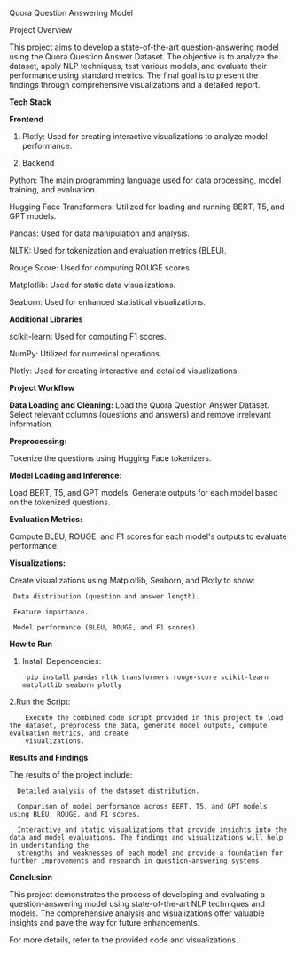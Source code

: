 Quora Question Answering Model



Project Overview


This project aims to develop a state-of-the-art question-answering model using the Quora Question Answer Dataset. The objective is to analyze the dataset, apply NLP techniques, test various models, and evaluate their performance using standard metrics. The final goal is to present the findings through comprehensive visualizations and a detailed report.



**Tech Stack**



**Frontend**

1. Plotly:
Used for creating interactive visualizations to analyze model performance.

2. Backend

Python:
The main programming language used for data processing, model training, and evaluation.

Hugging Face Transformers:
Utilized for loading and running BERT, T5, and GPT models.

Pandas:
Used for data manipulation and analysis.

NLTK:
Used for tokenization and evaluation metrics (BLEU).

Rouge Score:
Used for computing ROUGE scores.

Matplotlib:
Used for static data visualizations.

Seaborn:
Used for enhanced statistical visualizations.

**Additional Libraries**

scikit-learn:
Used for computing F1 scores.

NumPy:
Utilized for numerical operations.

Plotly:
Used for creating interactive and detailed visualizations.


**Project Workflow**

**Data Loading and Cleaning:**
Load the Quora Question Answer Dataset.
Select relevant columns (questions and answers) and remove irrelevant information.


**Preprocessing:**

Tokenize the questions using Hugging Face tokenizers.

**Model Loading and Inference:**

Load BERT, T5, and GPT models.
Generate outputs for each model based on the tokenized questions.

**Evaluation Metrics:**

Compute BLEU, ROUGE, and F1 scores for each model's outputs to evaluate performance.

**Visualizations:**

Create visualizations using Matplotlib, Seaborn, and Plotly to show:

     Data distribution (question and answer length).
     
     Feature importance.
     
     Model performance (BLEU, ROUGE, and F1 scores).

**How to Run**

1. Install Dependencies:

        pip install pandas nltk transformers rouge-score scikit-learn matplotlib seaborn plotly

2.Run the Script:

        Execute the combined code script provided in this project to load the dataset, preprocess the data, generate model outputs, compute evaluation metrics, and create 
        visualizations.

**Results and Findings**

The results of the project include:

      Detailed analysis of the dataset distribution.

      Comparison of model performance across BERT, T5, and GPT models using BLEU, ROUGE, and F1 scores.

      Interactive and static visualizations that provide insights into the data and model evaluations. The findings and visualizations will help in understanding the 
      strengths and weaknesses of each model and provide a foundation for further improvements and research in question-answering systems.


**Conclusion**

This project demonstrates the process of developing and evaluating a question-answering model using state-of-the-art NLP techniques and models. The comprehensive analysis and visualizations offer valuable insights and pave the way for future enhancements.

For more details, refer to the provided code and visualizations.

